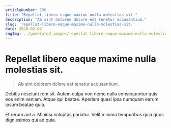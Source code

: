 ```yaml
---
articleNumber: 795
title: "Repellat libero eaque maxime nulla molestias sit."
description: "Ab sint dolorem dolore est tenetur accusantium."
slug: 'repellat-libero-eaque-maxime-nulla-molestias-sit.'
date: 2020-02-02
rngImg: ../generated_images/repellat-libero-eaque-maxime-nulla-molestias-sit..jpg
---
```


# Repellat libero eaque maxime nulla molestias sit.

> Ab sint dolorem dolore est tenetur accusantium.

Debitis nesciunt rem sit. Autem culpa non nemo nulla consequuntur quis eos enim veniam. Atque qui beatae. Aperiam quasi ipsa numquam earum ipsum beatae quia.
 Et rerum aut a. Minima voluptas pariatur. Velit minima temporibus quia quos dignissimos qui ad quia.

